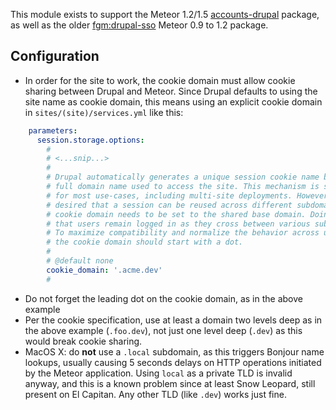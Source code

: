 This module exists to support the Meteor 1.2/1.5 [accounts-drupal] package, as well as the older
  [fgm:drupal-sso] Meteor 0.9 to 1.2 package.

[accounts-drupal]: https://github.com/FGM/accounts-drupal
[fgm:drupal-sso]: https://atmospherejs.com/fgm/drupal-sso


Configuration
-------------

- In order for the site to work, the cookie domain must allow cookie sharing
  between Drupal and Meteor. Since Drupal defaults to using the site name as
  cookie domain, this means using an explicit cookie domain in
  `sites/(site)/services.yml` like this:

```yaml
    parameters:
      session.storage.options:
        #
        # <...snip...>
        #
        # Drupal automatically generates a unique session cookie name based on the
        # full domain name used to access the site. This mechanism is sufficient
        # for most use-cases, including multi-site deployments. However, if it is
        # desired that a session can be reused across different subdomains, the
        # cookie domain needs to be set to the shared base domain. Doing so assures
        # that users remain logged in as they cross between various subdomains.
        # To maximize compatibility and normalize the behavior across user agents,
        # the cookie domain should start with a dot.
        #
        # @default none
        cookie_domain: '.acme.dev'
        #
```

- Do not forget the leading dot on the cookie domain, as in the above example
- Per the cookie specification, use at least a domain two levels deep as in the
  above example (`.foo.dev`), not just one level deep (`.dev`) as this would
  break cookie sharing.
- MacOS X: do __not__ use a `.local` subdomain, as this triggers Bonjour name
  lookups, usually causing 5 seconds delays on HTTP operations initiated by the
  Meteor application. Using `local` as a private TLD is invalid anyway, and
  this is a known problem since at least Snow Leopard, still present on El
  Capitan. Any other TLD (like `.dev`) works just fine.
